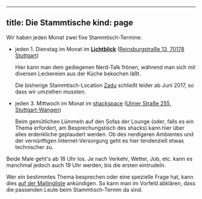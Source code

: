 -----
title: Die Stammtische
kind: page
-----

Wir haben jeden Monat zwei fixe Stammtisch-Termine:

- jeden 1. Dienstag im Monat im [**Lichtblick**](http://www.lichtblickstuttgart.de/)
([Reinsburgstraße 13, 70178 Stuttgart](http://www.openstreetmap.org/way/40306315))

    Hier kann man dem gediegenen Nerd-Talk frönen, während man sich mit
diversen Leckereien aus der Küche bekochen läßt.

    Die bisherige Stammtisch-Location [Zadu](http://www.zadu.de/)
    schließt leider ab Juni 2017, so dass wir umziehen mussten.

- jeden 3. Mittwoch im Monat im [shackspace](http://www.shackspace.de/)
([Ulmer Straße 255, Stuttgart-Wangen](http://www.openstreetmap.org/way/117462257))

    Beim gemütlichen Lümmeln auf den Sofas der Lounge (oder, falls es ein
Thema erfordert, am Besprechungstisch des shacks) kann hier über alles
erdenkliche geplaudert werden. Ob des nerdigeren Ambientes und der
vernünftigen Internet-Versorgung geht es hier tendenziell etwas
technischer zu.

Beide Male geht's ab 18 Uhr los. Je nach Verkehr, Wetter, Job, etc.
kann es manchmal jedoch auch 19 Uhr werden, bis die ersten eintrudeln.

Wer ein bestimmtes Thema besprechen oder eine spezielle Frage hat, kann
dies [auf der Mailingliste](/about/contact/) ankündigen. So kann man im
Vorfeld abklären, dass die passenden Leute beim Stammtisch-Termin da sind.

